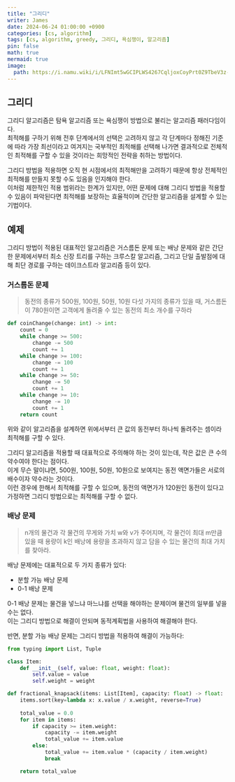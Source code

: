 ```yaml
---
title: "그리디"
writer: James
date: 2024-06-24 01:00:00 +0900
categories: [cs, algorithm]
tags: [cs, algorithm, greedy, 그리디, 욕심쟁이, 알고리즘]
pin: false
math: true
mermaid: true
image:
  path: https://i.namu.wiki/i/LFNImt5wGCIPLWS4267CqljoxCoyPrt0Z9TbeV3z-1tfTlsYnHMlrzJW8b8E_5Lf0X78bYuShG-OQxX-DvTS9A.webp
---
```


## 그리디

그리디 알고리즘은 탐욕 알고리즘 또는 욕심쟁이 방법으로 불리는 알고리즘 패러다임이다.  
최적해를 구하기 위해 전후 단계에서의 선택은 고려하지 않고 각 단계마다 정해진 기준에 따라 가장 최선이라고 여겨지는 국부적인 최적해를 선택해 나가면 결과적으로 전체적인 최적해를 구할 수 있을 것이라는 희망적인 전략을 취하는 방법이다.  

그리디 방법을 적용하면 오직 현 시점에서의 최적해만을 고려하기 때문에 항상 전체적인 최적해를 만들지 못할 수도 있음을 인지해야 한다.  
이처럼 제한적인 적용 범위라는 한계가 있지만, 어떤 문제에 대해 그리디 방법을 적용할 수 있음이 파악된다면 최적해를 보장하는 효율적이며 간단한 알고리즘을 설계할 수 있는 기법이다.  

## 예제

그리디 방법이 적용된 대표적인 알고리즘은 거스름돈 문제 또는 배낭 문제와 같은 간단한 문제에서부터 최소 신장 트리를 구하는 크루스칼 알고리즘, 그리고 단일 출발점에 대해 최단 경로를 구하는 데이크스트라 알고리즘 등이 있다.  

### 거스름돈 문제

> 동전의 종류가 500원, 100원, 50원, 10원 다섯 가지의 종류가 있을 때, 거스름돈이 780원이면 고객에게 돌려줄 수 있는 동전의 최소 개수를 구하라  

```python
def coinChange(change: int) -> int:
    count = 0
    while change >= 500:
        change -= 500
        count += 1
    while change >= 100:
        change -= 100
        count += 1
    while change >= 50:
        change -= 50
        count += 1
    while change >= 10:
        change -= 10
        count += 1
    return count
```

위와 같이 알고리즘을 설계하면 위에서부터 큰 값의 동전부터 하나씩 돌려주는 셈이라 최적해를 구할 수 있다.  

그리디 알고리즘을 적용할 때 대표적으로 주의해야 하는 것이 있는데, 작은 값은 큰 수의 약수여야 한다는 점이다.  
이게 무슨 말이냐면, 500원, 100원, 50원, 10원으로 보여지는 동전 액면가들은 서로의 배수이자 약수라는 것이다.  
이런 경우에 한해서 최적해를 구할 수 있으며, 동전의 액면가가 120원인 동전이 있다고 가정하면 그리디 방법으로는 최적해를 구할 수 없다.  

### 배낭 문제  

> n개의 물건과 각 물건의 무게와 가치 w와 v가 주어지며, 각 물건이 최대 m만큼 있을 때 용량이 k인 배낭에 용량을 초과하지 않고 담을 수 있는 물건의 최대 가치를 찾아라.  

배낭 문제에는 대표적으로 두 가지 종류가 있다:  
- 분할 가능 배낭 문제  
- 0-1 배낭 문제  

0-1 배낭 문제는 물건을 넣느냐 마느냐를 선택을 해야하는 문제이며 물건의 일부를 넣을 수는 없다.  
이는 그리디 방법으로 해결이 안되며 동적계획법을 사용하여 해결해야 한다.  

반면, 분할 가능 배낭 문제는 그리디 방법을 적용하여 해결이 가능하다:  

```python
from typing import List, Tuple

class Item:
    def __init__(self, value: float, weight: float):
        self.value = value
        self.weight = weight

def fractional_knapsack(items: List[Item], capacity: float) -> float:
    items.sort(key=lambda x: x.value / x.weight, reverse=True)
    
    total_value = 0.0
    for item in items:
        if capacity >= item.weight:
            capacity -= item.weight
            total_value += item.value
        else:
            total_value += item.value * (capacity / item.weight)
            break

    return total_value
```
